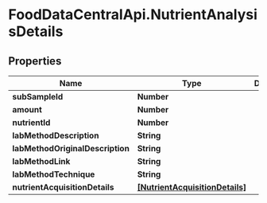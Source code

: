 # FoodDataCentralApi.NutrientAnalysisDetails

## Properties
Name | Type | Description | Notes
------------ | ------------- | ------------- | -------------
**subSampleId** | **Number** |  | [optional] 
**amount** | **Number** |  | [optional] 
**nutrientId** | **Number** |  | [optional] 
**labMethodDescription** | **String** |  | [optional] 
**labMethodOriginalDescription** | **String** |  | [optional] 
**labMethodLink** | **String** |  | [optional] 
**labMethodTechnique** | **String** |  | [optional] 
**nutrientAcquisitionDetails** | [**[NutrientAcquisitionDetails]**](NutrientAcquisitionDetails.md) |  | [optional] 
